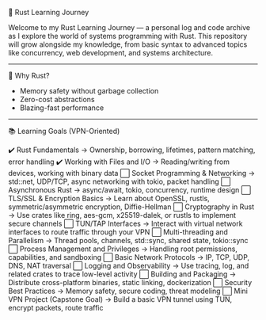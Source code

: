 🦀 Rust Learning Journey

Welcome to my Rust Learning Journey — a personal log and code archive as I explore the world of systems programming with Rust. This repository will grow alongside my knowledge, from basic syntax to advanced topics like concurrency, web development, and systems architecture.

---

🌟 Why Rust?

 - Memory safety without garbage collection
 - Zero-cost abstractions
 - Blazing-fast performance

---

📚 Learning Goals (VPN-Oriented)

✔️ Rust Fundamentals
→ Ownership, borrowing, lifetimes, pattern matching, error handling
✔️ Working with Files and I/O
→ Reading/writing from devices, working with binary data
⬜ Socket Programming & Networking
→ std::net, UDP/TCP, async networking with tokio, packet handling
⬜ Asynchronous Rust
→ async/await, tokio, concurrency, runtime design
⬜ TLS/SSL & Encryption Basics
→ Learn about OpenSSL, rustls, symmetric/asymmetric encryption, Diffie-Hellman
⬜ Cryptography in Rust
→ Use crates like ring, aes-gcm, x25519-dalek, or rustls to implement secure channels
⬜ TUN/TAP Interfaces
→ Interact with virtual network interfaces to route traffic through your VPN
⬜ Multi-threading and Parallelism
→ Thread pools, channels, std::sync, shared state, tokio::sync
⬜ Process Management and Privileges
→ Handling root permissions, capabilities, and sandboxing
⬜ Basic Network Protocols
→ IP, TCP, UDP, DNS, NAT traversal
⬜ Logging and Observability
→ Use tracing, log, and related crates to trace low-level activity
⬜ Building and Packaging
→ Distribute cross-platform binaries, static linking, dockerization
⬜ Security Best Practices
→ Memory safety, secure coding, threat modeling
⬜ Mini VPN Project (Capstone Goal)
→ Build a basic VPN tunnel using TUN, encrypt packets, route traffic

